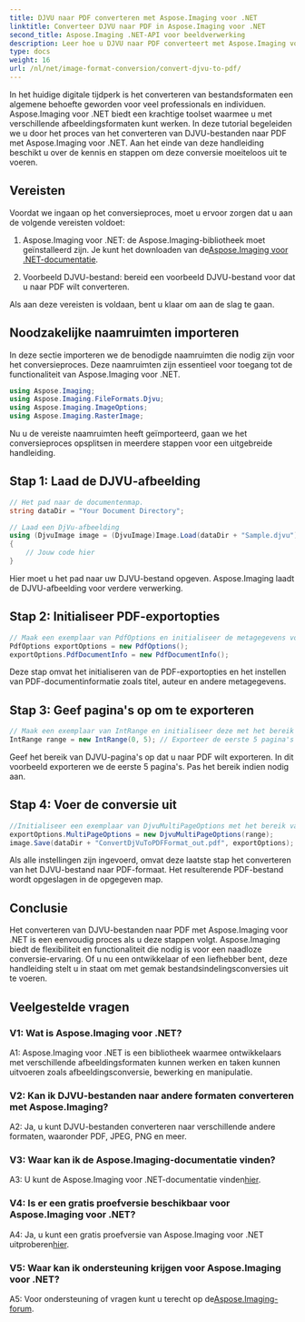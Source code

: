 ```yaml
---
title: DJVU naar PDF converteren met Aspose.Imaging voor .NET
linktitle: Converteer DJVU naar PDF in Aspose.Imaging voor .NET
second_title: Aspose.Imaging .NET-API voor beeldverwerking
description: Leer hoe u DJVU naar PDF converteert met Aspose.Imaging voor .NET. Volg onze stapsgewijze handleiding voor naadloze conversies.
type: docs
weight: 16
url: /nl/net/image-format-conversion/convert-djvu-to-pdf/
---
```

In het huidige digitale tijdperk is het converteren van bestandsformaten een algemene behoefte geworden voor veel professionals en individuen. Aspose.Imaging voor .NET biedt een krachtige toolset waarmee u met verschillende afbeeldingsformaten kunt werken. In deze tutorial begeleiden we u door het proces van het converteren van DJVU-bestanden naar PDF met Aspose.Imaging voor .NET. Aan het einde van deze handleiding beschikt u over de kennis en stappen om deze conversie moeiteloos uit te voeren.

## Vereisten

Voordat we ingaan op het conversieproces, moet u ervoor zorgen dat u aan de volgende vereisten voldoet:

1.  Aspose.Imaging voor .NET: de Aspose.Imaging-bibliotheek moet geïnstalleerd zijn. Je kunt het downloaden van de[Aspose.Imaging voor .NET-documentatie](https://reference.aspose.com/imaging/net/).

2. Voorbeeld DJVU-bestand: bereid een voorbeeld DJVU-bestand voor dat u naar PDF wilt converteren.

Als aan deze vereisten is voldaan, bent u klaar om aan de slag te gaan.

## Noodzakelijke naamruimten importeren

In deze sectie importeren we de benodigde naamruimten die nodig zijn voor het conversieproces. Deze naamruimten zijn essentieel voor toegang tot de functionaliteit van Aspose.Imaging voor .NET.

```csharp
using Aspose.Imaging;
using Aspose.Imaging.FileFormats.Djvu;
using Aspose.Imaging.ImageOptions;
using Aspose.Imaging.RasterImage;
```

Nu u de vereiste naamruimten heeft geïmporteerd, gaan we het conversieproces opsplitsen in meerdere stappen voor een uitgebreide handleiding.

## Stap 1: Laad de DJVU-afbeelding

```csharp
// Het pad naar de documentenmap.
string dataDir = "Your Document Directory";

// Laad een DjVu-afbeelding
using (DjvuImage image = (DjvuImage)Image.Load(dataDir + "Sample.djvu"))
{
    // Jouw code hier
}
```

Hier moet u het pad naar uw DJVU-bestand opgeven. Aspose.Imaging laadt de DJVU-afbeelding voor verdere verwerking.

## Stap 2: Initialiseer PDF-exportopties

```csharp
// Maak een exemplaar van PdfOptions en initialiseer de metagegevens voor het PDF-document
PdfOptions exportOptions = new PdfOptions();
exportOptions.PdfDocumentInfo = new PdfDocumentInfo();
```

Deze stap omvat het initialiseren van de PDF-exportopties en het instellen van PDF-documentinformatie zoals titel, auteur en andere metagegevens.

## Stap 3: Geef pagina's op om te exporteren

```csharp
// Maak een exemplaar van IntRange en initialiseer deze met het bereik van DjVu-pagina's die moeten worden geëxporteerd
IntRange range = new IntRange(0, 5); // Exporteer de eerste 5 pagina's
```

Geef het bereik van DJVU-pagina's op dat u naar PDF wilt exporteren. In dit voorbeeld exporteren we de eerste 5 pagina's. Pas het bereik indien nodig aan.

## Stap 4: Voer de conversie uit

```csharp
//Initialiseer een exemplaar van DjvuMultiPageOptions met het bereik van DjVu-pagina's die moeten worden geëxporteerd en sla het resultaat op in PDF-formaat
exportOptions.MultiPageOptions = new DjvuMultiPageOptions(range);
image.Save(dataDir + "ConvertDjVuToPDFFormat_out.pdf", exportOptions);
```

Als alle instellingen zijn ingevoerd, omvat deze laatste stap het converteren van het DJVU-bestand naar PDF-formaat. Het resulterende PDF-bestand wordt opgeslagen in de opgegeven map.

## Conclusie

Het converteren van DJVU-bestanden naar PDF met Aspose.Imaging voor .NET is een eenvoudig proces als u deze stappen volgt. Aspose.Imaging biedt de flexibiliteit en functionaliteit die nodig is voor een naadloze conversie-ervaring. Of u nu een ontwikkelaar of een liefhebber bent, deze handleiding stelt u in staat om met gemak bestandsindelingsconversies uit te voeren.

## Veelgestelde vragen

### V1: Wat is Aspose.Imaging voor .NET?

A1: Aspose.Imaging voor .NET is een bibliotheek waarmee ontwikkelaars met verschillende afbeeldingsformaten kunnen werken en taken kunnen uitvoeren zoals afbeeldingsconversie, bewerking en manipulatie.

### V2: Kan ik DJVU-bestanden naar andere formaten converteren met Aspose.Imaging?

A2: Ja, u kunt DJVU-bestanden converteren naar verschillende andere formaten, waaronder PDF, JPEG, PNG en meer.

### V3: Waar kan ik de Aspose.Imaging-documentatie vinden?

 A3: U kunt de Aspose.Imaging voor .NET-documentatie vinden[hier](https://reference.aspose.com/imaging/net/).

### V4: Is er een gratis proefversie beschikbaar voor Aspose.Imaging voor .NET?

 A4: Ja, u kunt een gratis proefversie van Aspose.Imaging voor .NET uitproberen[hier](https://releases.aspose.com/).

### V5: Waar kan ik ondersteuning krijgen voor Aspose.Imaging voor .NET?

 A5: Voor ondersteuning of vragen kunt u terecht op de[Aspose.Imaging-forum](https://forum.aspose.com/).